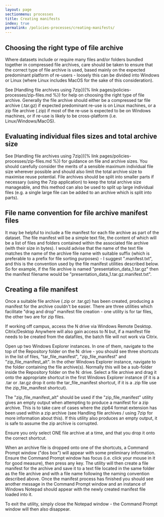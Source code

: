 ```yaml
---
layout: page
sectionmenu: processes
title: Creating manifests
index: true
permalink: /policies-processes/creating-manifests/
---
```


## Choosing the right type of file archive 

Where datasets include or require many files and/or folders bundled together in compressed file archives, care should be taken to ensure that the correct type of file archive is used, based mainly on the expected predominant platform of re-users - loosely this can be divided into Windows or Linux (where Linux includes MacOS for the sake of this consideration). 

See [Handling file archives using 7zip]({% link pages/policies-processes/zip-files.md %}) for help on choosing the right type of file archive. Generally the file archive should either be a compressed tar file archive (.tar.gz) if expected predominant re-use is on Linux machines, or a zip file archive (.zip) if most of the re-use is expected to be on Windows machines, or if re-use is likely to be cross-platform (i.e. Linux/Windows/MacOS). 

## Evaluating individual files sizes and total archive size 

See [Handling file archives using 7zip]({% link pages/policies-processes/zip-files.md %}) for guidance on file and archive sizes. You should carefully consider the merits of a sensible maximum individual file size wherever possible and should also limit the total archive size to maximise reuse potential. File archives should be split into smaller parts if necessary (using the 7zip application) to keep the total archive size manageable, and this method can also be used to split up large individual files (e.g. a single large file can be added to an archive which is split into parts). 

## File name convention for file archive manifest files 

It may be helpful to include a file manifest for each file archive as part of the dataset. The file manifest will be a simple text file, the content of which will be a list of files and folders contained within the associated file archive (with their size in bytes). I would advise that the name of the text file matches the name of the archive file name with suitable suffix (which is preferable to a prefix for file sorting purposes) - I suggest ".manifest.txt", and this is the convention used by the file manifest utilities described below. So for example, if the file archive is named "presentation_data_1.tar.gz" then the manifest filename would be "presentation_data_1.tar.gz.manifest.txt". 

## Creating a file manifest 

Once a suitable file archive (.zip or .tar.gz) has been created, producing a manifest for the archive couldn't be easier. There are three utilities which facilitate "drag and drop" manifest file creation - one utility is for tar files, the other two are for zip files. 

If working off campus, access the N drive via Windows Remote Desktop.  Citrix/Desktop Anywhere will also gain access to N but, if a manifest file needs to be created from the datafiles, the batch file will not work via Citrix. 

Open up two Windows Explorer instances. In one of them, navigate to the top of the Repository folder on the N: drive - you should see three shortcuts in the list of files, "tar_file_manifest", "zip_file_manifest" and "zip_file_manifest_alt". In the other Windows Explorer instance, navigate to the folder containing the file archive(s). Normally this will be a sub-folder inside the Repository folder on the N: drive. Select a file archive and drag it onto the appropriate shortcut in the first Windows Explorer instance (if it is a .tar or .tar.gz drop it onto the tar_file_manifest shortcut, if it is a .zip file use the zip_file_manifest shortcut). 

The "zip_file_manifest_alt" should be used if the "zip_file_manifest" utility gives an empty output when attempting to produce a manifest for a zip archive. This is to take care of cases where the zip64 format extension has been used within a zip archive (see  Handling file archives / using 7zip for more information about this). If this utility also produces an empty output, it is safe to assume the zip archive is corrupted. 

Ensure you only select ONE file archive at a time, and that you drop it onto the correct shortcut. 

When an archive file is dropped onto one of the shortcuts, a Command Prompt window ("dos box") will appear with some preliminary information. Ensure the Command Prompt window has focus (i.e. click your mouse in it for good measure), then press any key. The utility will then create a file manifest for the archive and save it to a text file located in the same folder as the file archive and with a file name following the naming convention described above. Once the manifest process has finished you should see another message in the Command Prompt window and an instance of Windows Notepad should appear with the newly created manifest file loaded into it. 

To exit the utility, simply close the Notepad window - the Command Prompt window will then also disappear.
